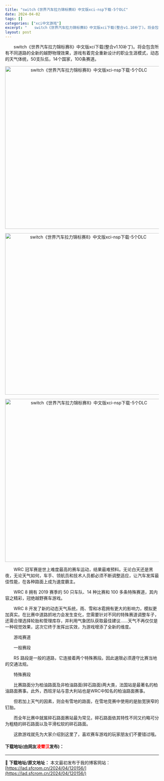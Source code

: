 ```yaml
---
title: "switch《世界汽车拉力锦标赛8》中文版xci-nsp下载-5个DLC"
date: 2024-04-02
tags: []
categories: ["xci中文游戏"]
excerpt: "　　switch《世界汽车拉力锦标赛8》中文版xci下载(整合v1.10补丁)。将会包含所有不同道路的全新的越野物理效果，游戏有着完全重新设计的职业生涯模式，动态的天气体统，50支队伍，14个国家，100条赛道。 　　WRC 冠军赛是世上难度最高的赛车运动，结果最难预料。无论白天还是黑夜，无论天气如&hellip;"
layout: post
---
```


 <p>　　switch《世界汽车拉力锦标赛8》中文版xci下载(整合v1.10补丁)。将会包含所有不同道路的全新的越野物理效果，游戏有着完全重新设计的职业生涯模式，动态的天气体统，50支队伍，14个国家，100条赛道。</p> <p align="center"><img align="" border="0" src="https://lad.sfcrom.cn/wp-content/uploads/2024/04/20240401_660b419f39499.webp" width="533" alt="switch《世界汽车拉力锦标赛8》中文版xci-nsp下载-5个DLC" /></p> <p align="center"><img align="" border="0" src="https://lad.sfcrom.cn/wp-content/uploads/2024/04/20240401_660b419fdb9ad.webp" width="529" alt="switch《世界汽车拉力锦标赛8》中文版xci-nsp下载-5个DLC" /></p> <p align="center"><img align="" border="0" src="https://lad.sfcrom.cn/wp-content/uploads/2024/04/20240401_660b41a08ef91.webp" width="534" alt="switch《世界汽车拉力锦标赛8》中文版xci-nsp下载-5个DLC" /></p> <p>　　WRC 冠军赛是世上难度最高的赛车运动，结果最难预料。无论白天还是黑夜，无论天气如何，车手、领航员和技术人员都必须不断调整适应，让汽车发挥最佳性能，在各种路面上成为速度霸主。</p> <p>　　WRC 8 拥有 2019 赛季的 50 只车队、14 种比赛和 100 多条特殊赛道，其内容之精彩，冠绝越野赛车游戏。</p> <p>　　WRC 8 开发了新的动态天气系统，雨、雪和冰雹拥有更大的影响力，模拟更加真实。在比赛中道路抓地力会发生变化，您需要针对不同的特殊赛道调整车子，还需合理选择轮胎和管理库存，并利用气象团队获取最佳建议&hellip;&hellip;天气不再仅仅是一种视觉效果，这次它终于发挥出实效，为游戏增添了全新的维度。</p> <p>　　游戏赛道</p> <p>　　一般赛段</p> <p>　　RS 路段是一般的道路，它连接着两个特殊赛段。因此速限必须遵守比赛当地的交通法规。</p> <p>　　特殊赛段</p> <p>　　比赛路面分为柏油路面及非柏油路面(碎石路面)两大类，法国站是最著名的柏油路面赛事。此外，西班牙站与意大利站也是WRC中知名的柏油路面赛事。</p> <p>　　但若加上天气的因素，则会有雪地的路面，在雪地竞赛中使用的是胎宽狭窄的钉胎。</p> <p>　　而全年比赛中就属碎石路面赛站最为常见，碎石路面依其特性不同又约略可分为粗糙的碎石路面以及平滑松软的碎石路面。</p> <p>　　这款游戏就先为大家介绍到这里了，喜欢赛车游戏的玩家朋友们不要错过哦。</p> <p><h4>下载地址(由网友<font color="red">凌霄汉</font>发布)：</h4></p> 

---
📖 **下载地址/原文地址：** 本文最初发布于我的博客网站：[https://lad.sfcrom.cn/2024/04/120156/](https://lad.sfcrom.cn/2024/04/120156/)
